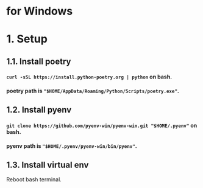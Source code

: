 # for Windows

# 1. Setup
## 1.1. Install poetry
#### `curl -sSL https://install.python-poetry.org | python` on bash.
#### poetry path is `"$HOME/AppData/Roaming/Python/Scripts/poetry.exe"`.

## 1.2. Install pyenv
#### `git clone https://github.com/pyenv-win/pyenv-win.git "$HOME/.pyenv"` on bash.
#### pyenv path is `"$HOME/.pyenv/pyenv-win/bin/pyenv"`.

## 1.3. Install virtual env
Reboot bash terminal.


